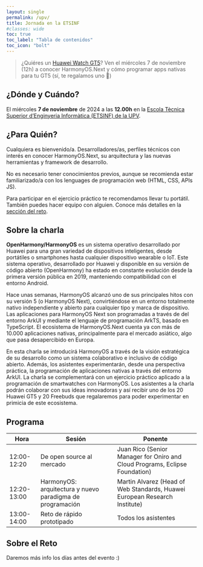 ```yaml
---
layout: single
permalink: /upv/
title: Jornada en la ETSINF
#classes: wide
toc: true
toc_label: "Tabla de contenidos"
toc_icon: "bolt"
---
```


> ¿Quiéres un [Huawei Watch GT5](https://consumer.huawei.com/es/wearables/watch-gt5/specs/)? Ven el miércoles 7 de noviembre (12h) a conocer HarmonyOS.Next y cómo programar apps nativas para tu GT5 (sí, te regalamos uno 🙂)

## ¿Dónde y Cuándo?

El miércoles __7 de noviembre__ de 2024 a las __12.00h__ en la [Escola Tècnica Superior d’Enginyeria Informàtica (ETSINF) de la UPV](https://www.upv.es/entidades/etsinf/).

## ¿Para Quién?

Cualquiera es bienvenido/a. Desarrolladores/as, perfiles técnicos con interés en conocer HarmonyOS.Next, su arquitectura y las nuevas herramientas y framework de desarrollo. 

No es necesario tener conocimientos previos, aunque se recomienda estar familiarizado/a con los lenguages de programación web (HTML, CSS, APIs JS).

Para participar en el ejercicio práctico te recomendamos llevar tu portátil. También puedes hacer equipo con alguien. Conoce más detalles en la [sección del reto](#sobre-el-reto). 

## Sobre la charla 

__OpenHarmony/HarmonyOS__ es un sistema operativo desarrollado por Huawei para una gran variedad de dispositivos inteligentes, desde portátiles o smartphones hasta cualquier dispositivo wearable o IoT. Este sistema operativo, desarrollado por Huawei y disponible en su versión de código abierto (OpenHarmony) ha estado en constante evolución desde la primera versión pública en 2019, manteniendo compatibilidad con el entorno Android. 

Hace unas semanas, HarmonyOS alcanzó uno de sus principales hitos con su versión 5 (o HarmonyOS Next), convirtiéndose en un entorno totalmente nativo independiente y abierto para cualquier tipo y marca de dispositivo. Las aplicaciones para HarmonyOS Next son programadas a través de del entorno ArkUI y mediante el lenguaje de programación ArkTS, basado en TypeScript. El ecosistema de HarmonyOS.Next cuenta ya con más de 10.000 aplicaciones nativas, principalmente para el mercado asiático, algo que pasa desapercibido en Europa.

En esta charla se introducirá HarmonyOS a través de la visión estratégica de su desarrollo como un sistema colaborativo e inclusivo de código abierto. Además, los asistentes experimentarán, desde una perspectiva práctica, la programación de aplicaciones nativas a través del entorno ArkUI. La charla se complementará con un ejercicio práctico aplicado a la programación de smartwatches con HarmonyOS. Los asistentes a la charla podrán colaborar con sus ideas innovadoras y así recibir uno de los 20 Huawei GT5 y 20 Freebuds que regalaremos para poder experimentar en primicia de este ecosistema.

## Programa

| Hora | Sesión | Ponente |
|------|--------|---------|
| 12:00-12:20 | De open source al mercado | Juan Rico (Senior Manager for Oniro and Cloud Programs, Eclipse Foundation) |
| 12:20-13:00 | HarmonyOS: arquitectura y nuevo paradigma de programación | Martin Alvarez (Head of Web Standards, Huawei European Research Institute)|
| 13:00-14:00 | Reto de rápido prototipado | Todos los asistentes |

## Sobre el Reto

Daremos más info los días antes del evento :)

